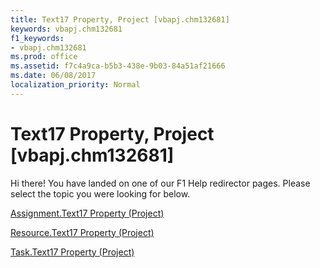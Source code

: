 ```yaml
---
title: Text17 Property, Project [vbapj.chm132681]
keywords: vbapj.chm132681
f1_keywords:
- vbapj.chm132681
ms.prod: office
ms.assetid: f7c4a9ca-b5b3-438e-9b03-84a51af21666
ms.date: 06/08/2017
localization_priority: Normal
---
```



# Text17 Property, Project [vbapj.chm132681]

Hi there! You have landed on one of our F1 Help redirector pages. Please select the topic you were looking for below.

[Assignment.Text17 Property (Project)](http://msdn.microsoft.com/library/e5ada6ee-f41f-b7f2-661a-08b84f0a4e71%28Office.15%29.aspx)

[Resource.Text17 Property (Project)](http://msdn.microsoft.com/library/bcda31ca-ec78-d66e-02bf-b0a9b4452bad%28Office.15%29.aspx)

[Task.Text17 Property (Project)](http://msdn.microsoft.com/library/aa453e8e-64e8-bb06-a617-203d60294627%28Office.15%29.aspx)

